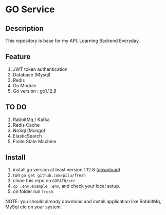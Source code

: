 # GO Service
## Description

This repository is base for my API.
Learning Backend Everyday.

## Feature
1. JWT token authentication
1. Database (Mysql)
1. Redis
1. Go Module
1. Go version : go1.12.8

## TO DO
1. RabbitMq / Kafka
1. Redis Cache
1. NoSql (Mongo)
1. ElasticSearch
1. Finite State Machine

## Install
1. install go version at least version 1.12.8 ([download](https://golang.org/dl/))
1. run `go get github.com/pilu/fresh`
1. clone this repo on `GOPATH/src`
1. `cp .env.example .env`, and check your local setup.
1. on folder run `fresh`

NOTE: 
you should already download and install application like 
RabbitMq, MySql etc on your system.
